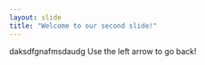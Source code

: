```yaml
---
layout: slide
title: "Welcome to our second slide!"
---
```

daksdfgnafmsdaudg 
Use the left arrow to go back!
